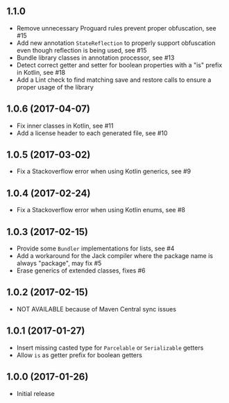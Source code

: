 ## 1.1.0

* Remove unnecessary Proguard rules prevent proper obfuscation, see #15
* Add new annotation `StateReflection` to properly support obfuscation even though reflection is being used, see #15
* Bundle library classes in annotation processor, see #13
* Detect correct getter and setter for boolean properties with a "is" prefix in Kotlin, see #18
* Add a Lint check to find matching save and restore calls to ensure a proper usage of the library

## 1.0.6 (2017-04-07)

* Fix inner classes in Kotlin, see #11
* Add a license header to each generated file, see #10

## 1.0.5 (2017-03-02)

* Fix a Stackoverflow error when using Kotlin generics, see #9

## 1.0.4 (2017-02-24)

* Fix a Stackoverflow error when using Kotlin enums, see #8

## 1.0.3 (2017-02-15)

* Provide some `Bundler` implementations for lists, see #4
* Add a workaround for the Jack compiler where the package name is always "package", may fix #5
* Erase generics of extended classes, fixes #6

## 1.0.2 (2017-02-15)

* NOT AVAILABLE because of Maven Central sync issues

## 1.0.1 (2017-01-27)

* Insert missing casted type for `Parcelable` or `Serializable` getters
* Allow `is` as getter prefix for boolean getters

## 1.0.0 (2017-01-26)

* Initial release
